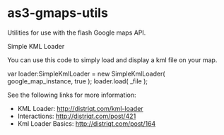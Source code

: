 as3-gmaps-utils
===============

Utilities for use with the flash Google maps API.

Simple KML Loader

You can use this code to simply load and display a kml file on your map.

var loader:SimpleKmlLoader = new SimpleKmlLoader( google_map_instance, true );
loader.load( _file );


See the following links for more information:

* KML Loader: http://distriqt.com/kml-loader
* Interactions: http://distriqt.com/post/421
* Kml Loader Basics: http://distriqt.com/post/164



